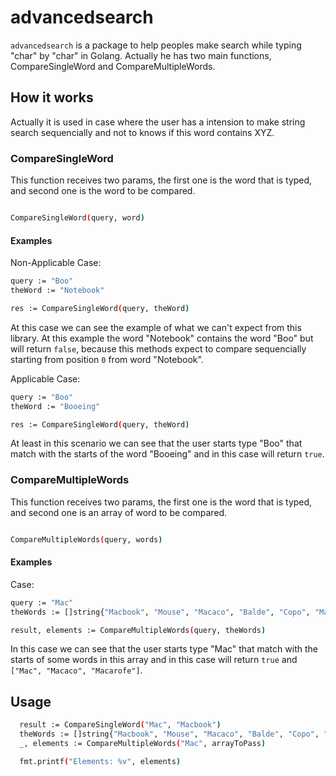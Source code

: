 # advancedsearch
`advancedsearch` is a package to help peoples make search while typing "char" by "char" in Golang. Actually he has two main functions, CompareSingleWord and CompareMultipleWords.

## How it works

Actually it is used in case where the user has a intension to make string search sequencially and not to knows if this word contains XYZ.

### CompareSingleWord
This function receives two params, the first one is the word that is typed, and second one is the word to be compared.

``` bash

CompareSingleWord(query, word)

```
#### Examples 
Non-Applicable Case:
``` bash
query := "Boo"
theWord := "Notebook"

res := CompareSingleWord(query, theWord)
```
At this case we can see the example of what we can't expect from this library. At this example the word "Notebook" contains the word "Boo" but will return `false`, because this methods expect to compare sequencially starting from position `0` from word "Notebook".

Applicable Case:
``` bash
query := "Boo"
theWord := "Booeing"

res := CompareSingleWord(query, theWord)
```
At least in this scenario we can see that the user starts type "Boo" that match with the starts of the word "Booeing" and in this case will return `true`.

### CompareMultipleWords
This function receives two params, the first one is the word that is typed, and second one is an array of word to be compared.

``` bash

CompareMultipleWords(query, words)

```
#### Examples 

Case:
``` bash
query := "Mac"
theWords := []string{"Macbook", "Mouse", "Macaco", "Balde", "Copo", "Macarofe"}

result, elements := CompareMultipleWords(query, theWords)
```
In this case we can see that the user starts type "Mac" that match with the starts of some words in this array and in this case will return `true` and `["Mac", "Macaco", "Macarofe"]`.

## Usage
``` bash
  result := CompareSingleWord("Mac", "Macbook")
  theWords := []string{"Macbook", "Mouse", "Macaco", "Balde", "Copo", "Macarofe"}
  _, elements := CompareMultipleWords("Mac", arrayToPass)

  fmt.printf("Elements: %v", elements)
```
